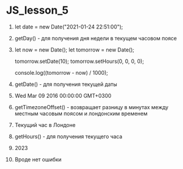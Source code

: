 # JS_lesson_5

1) let date = new Date("2021-01-24 22:51:00"); <br>
2) getDay() - для получения дня недели в текущем часовом поясе<br>
3)  let now = new Date(); 
    let tomorrow = new Date();
  
    tomorrow.setDate(10);
    tomorrow.setHours(0, 0, 0, 0); 

    console.log((tomorrow - now) / 1000); <br>
4) getDate() - для получения текущей даты <br>
5) Wed Mar 09 2016 00:00:00 GMT+0300 <br>
6) getTimezoneOffset() - возвращает разницу в минутах между местным часовым поясом и лондонским временем <br>
7) Текущий час в Лондоне <br>
8) getHours() - для получения текущего часа<br>
9) 2023 <br>
10) Вроде нет ошибки
